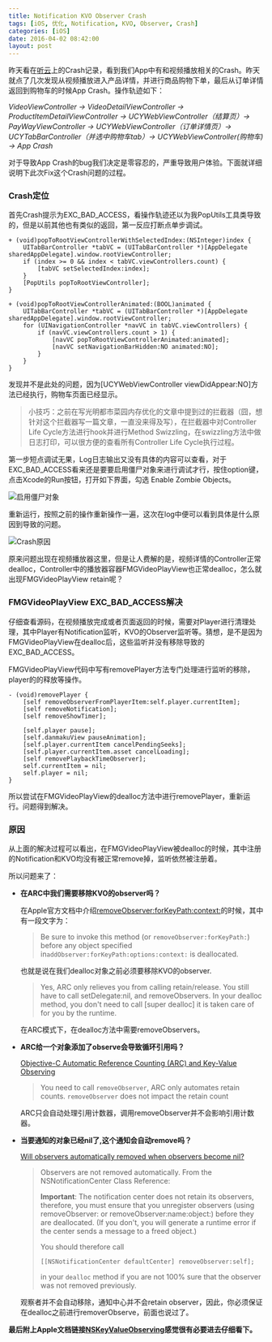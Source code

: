 ```yaml
---
title: Notification KVO Observer Crash
tags: [iOS, 优化, Notification, KVO, Observer, Crash]
categories: [iOS]
date: 2016-04-02 08:42:00
layout: post
---
```


昨天看在[听云](https://report.tingyun.com/mobile/overview/mobile)上的Crash记录，看到我们App中有和视频播放相关的Crash。昨天就点了几次发现从视频播放进入产品详情，并进行商品购物下单，最后从订单详情返回到购物车的时候App Crash。操作轨迹如下：

*VideoViewController -> VideoDetailViewController -> ProductItemDetailViewController -> UCYWebViewController（结算页）-> PayWayViewController -> UCYWebViewController（订单详情页）-> UCYTabBarController（并选中购物车tab）-> UCYWebViewController(购物车) -> App Crash*

对于导致App Crash的bug我们决定是零容忍的，严重导致用户体验。下面就详细说明下此次Fix这个Crash问题的过程。
### Crash定位

首先Crash提示为EXC_BAD_ACCESS，看操作轨迹还以为我PopUtils工具类导致的，但是以前其他也有类似的返回，第一反应打断点单步调试。

```objc
+ (void)popToRootViewControllerWithSelectedIndex:(NSInteger)index {
    UITabBarController *tabVC = (UITabBarController *)[AppDelegate sharedAppDelegate].window.rootViewController;
    if (index >= 0 && index < tabVC.viewControllers.count) {
        [tabVC setSelectedIndex:index];
    }
    [PopUtils popToRootViewController];
}
```

```objc
+ (void)popToRootViewControllerAnimated:(BOOL)animated {
    UITabBarController *tabVC = (UITabBarController *)[AppDelegate sharedAppDelegate].window.rootViewController;
    for (UINavigationController *navVC in tabVC.viewControllers) {
        if (navVC.viewControllers.count > 1) {
            [navVC popToRootViewControllerAnimated:animated];
            [navVC setNavigationBarHidden:NO animated:NO];
        }
    }
}
```

发现并不是此处的问题，因为[UCYWebViewController viewDidAppear:NO]方法已经执行，购物车页面已经显示。

> 小技巧：之前在写光明都市菜园内存优化的文章中提到过的拦截器（囧，想针对这个拦截器写一篇文章，一直没来得及写），在拦截器中对Controller Life Cycle方法进行hook并进行Method Swizzling，在swizzling方法中做日志打印，可以很方便的查看所有Controller Life Cycle执行过程。

第一步短点调试无果，Log日志输出又没有具体的内容可以查看，对于EXC_BAD_ACCESS看来还是要要启用僵尸对象来进行调试才行，按住option键，点击Xcode的Run按钮，打开如下界面，勾选 Enable Zombie Objects。

![启用僵尸对象](http://file.aioser.com/QQ20160401-0@2x.png)

重新运行，按照之前的操作重新操作一遍，这次在log中便可以看到具体是什么原因到导致的问题。

![Crash原因](http://file.aioser.com/QQ20160401-1@2x.png)

原来问题出现在视频播放器这里，但是让人费解的是，视频详情的Controller正常dealloc，Controller中的播放器容器FMGVideoPlayView也正常dealloc，怎么就出现FMGVideoPlayView retain呢？

### FMGVideoPlayView EXC_BAD_ACCESS解决

仔细查看源码，在视频播放完成或者页面返回的时候，需要对Player进行清理处理，其中Player有Notification监听，KVO的Observer监听等。猜想，是不是因为FMGVideoPlayView在dealloc后，这些监听并没有移除导致的EXC_BAD_ACCESS。

FMGVideoPlayView代码中写有removePlayer方法专门处理进行监听的移除，player的的释放等操作。

```objc
- (void)removePlayer {
    [self removeObserverFromPlayerItem:self.player.currentItem];
    [self removeNotification];
    [self removeShowTimer];

    [self.player pause];
    [self.danmakuView pauseAnimation];
    [self.player.currentItem cancelPendingSeeks];
    [self.player.currentItem.asset cancelLoading];
    [self removePlaybackTimeObserver];
    self.currentItem = nil;
    self.player = nil;
}
```

所以尝试在FMGVideoPlayView的dealloc方法中进行removePlayer，重新运行。问题得到解决。

### 原因

从上面的解决过程可以看出，在FMGVideoPlayView被dealloc的时候，其中注册的Notification和KVO均没有被正常remove掉，监听依然被注册着。

所以问题来了：

- **在ARC中我们需要移除KVO的observer吗？**

  在Apple官方文档中介绍[removeObserver:forKeyPath:context:](https://developer.apple.com/library/mac/documentation/Cocoa/Reference/Foundation/Protocols/NSKeyValueObserving_Protocol/index.html#//apple_ref/occ/instm/NSObject/removeObserver:forKeyPath:context:)的时候，其中有一段文字为：

  > Be sure to invoke this method (or `removeObserver:forKeyPath:`) before any object specified in`addObserver:forKeyPath:options:context:` is deallocated.

  也就是说在我们dealloc对象之前必须要移除KVO的observer.

  > Yes, ARC only relieves you from calling retain/release. You still have to call setDelegate:nil, and removeObservers.  In your dealloc method, you don't need to call [super dealloc] it is taken care of for you by the runtime.

  在ARC模式下，在dealloc方法中需要removeObservers。


- **ARC给一个对象添加了observe会导致循环引用吗？**

  [Objective-C Automatic Reference Counting (ARC) and Key-Value Observing](http://stackoverflow.com/questions/8122976/objective-c-automatic-reference-counting-arc-and-key-value-observing)

  > You need to call `removeObserver`, ARC only automates retain counts. `removeObserver` does not impact the retain count

  ARC只会自动处理引用计数器，调用removeObserver并不会影响引用计数器。


- **当要通知的对象已经nil了,这个通知会自动remove吗？**

  [Will observers automatically removed when observers become nil?](http://stackoverflow.com/questions/11544690/will-observers-automatically-removed-when-observers-become-nil)

  > Observers are not removed automatically. From the NSNotificationCenter Class Reference:
  >
  >  **Important**: The notification center does not retain its observers, therefore, you must ensure that you unregister observers (using removeObserver: or removeObserver:name:object:) before they are deallocated. (If you don't, you will generate a runtime error if the center sends a message to a freed object.)
  >
  > You should therefore call
  >
  > ```objc
  > [[NSNotificationCenter defaultCenter] removeObserver:self];
  > ```
  >
  > in your `dealloc` method if you are not 100% sure that the observer was not removed previously.

  观察者并不会自动移除，通知中心并不会retain observer，因此，你必须保证在dealloc之前进行removerObserve，前面也说过了。

**最后附上Apple文档链接[NSKeyValueObserving](https://developer.apple.com/library/mac/documentation/Cocoa/Reference/Foundation/Protocols/NSKeyValueObserving_Protocol/index.html)感觉很有必要进去仔细看下。**